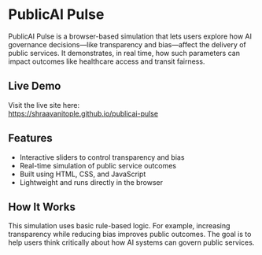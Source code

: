 # PublicAI Pulse

PublicAI Pulse is a browser-based simulation that lets users explore how AI governance decisions—like transparency and bias—affect the delivery of public services. It demonstrates, in real time, how such parameters can impact outcomes like healthcare access and transit fairness.

## Live Demo

Visit the live site here:  
https://shraavanitople.github.io/publicai-pulse

## Features

- Interactive sliders to control transparency and bias
- Real-time simulation of public service outcomes
- Built using HTML, CSS, and JavaScript
- Lightweight and runs directly in the browser

## How It Works

This simulation uses basic rule-based logic. For example, increasing transparency while reducing bias improves public outcomes. The goal is to help users think critically about how AI systems can govern public services.



